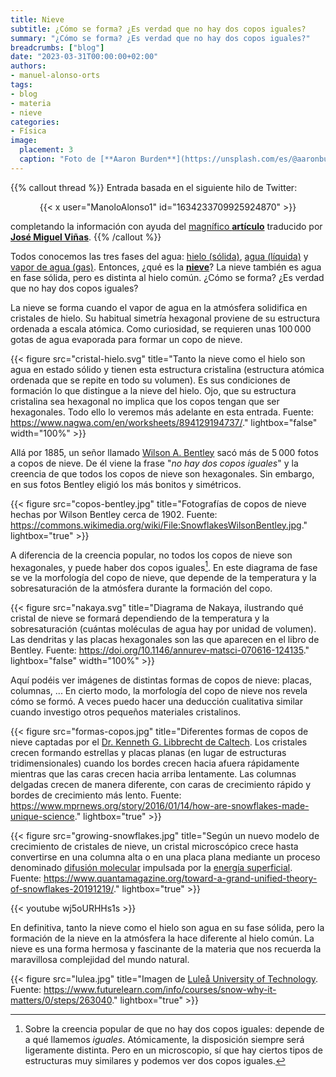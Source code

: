 ```yaml
---
title: Nieve
subtitle: ¿Cómo se forma? ¿Es verdad que no hay dos copos iguales?
summary: "¿Cómo se forma? ¿Es verdad que no hay dos copos iguales?"
breadcrumbs: ["blog"]
date: "2023-03-31T00:00:00+02:00"
authors:
- manuel-alonso-orts
tags:
- blog
- materia
- nieve
categories:
- Física
image:
  placement: 3
  caption: "Foto de [**Aaron Burden**](https://unsplash.com/es/@aaronburden) en [Unsplash](https://unsplash.com/es/fotos/5AiWn2U10cw)"
---
```


{{% callout thread %}}
Entrada basada en el siguiente hilo de Twitter:
<div align="center">
{{< x user="ManoloAlonso1" id="1634233709925924870" >}}
</div>

completando la información con ayuda del [magnífico **artículo**](https://www.divulgameteo.es/fotos/meteoroteca/Teoría-unificada-copos-nieve.pdf) traducido por [**José Miguel Viñas**](https://twitter.com/Divulgameteo).
{{% /callout %}}

Todos conocemos las tres fases del agua: [hielo (sólida)](https://es.wikipedia.org/wiki/Hielo), [agua (líquida)](https://es.wikipedia.org/wiki/Agua) y [vapor de agua (gas)](https://es.wikipedia.org/wiki/Vapor_de_agua). Entonces, ¿qué es la [**nieve**](https://es.wikipedia.org/wiki/Nieve)? La nieve también es agua en fase sólida, pero es distinta al hielo común. ¿Cómo se forma? ¿Es verdad que no hay dos copos iguales?

La nieve se forma cuando el vapor de agua en la atmósfera solidifica en cristales de hielo. Su habitual simetría hexagonal proviene de su estructura ordenada a escala atómica. Como curiosidad, se requieren unas 100&thinsp;000 gotas de agua evaporada para formar un copo de nieve.

{{< figure src="cristal-hielo.svg" title="Tanto la nieve como el hielo son agua en estado sólido y tienen esta estructura cristalina (estructura atómica ordenada que se repite en todo su volumen). Es sus condiciones de formación lo que distingue a la nieve del hielo. Ojo, que su estructura cristalina sea hexagonal no implica que los copos tengan que ser hexagonales. Todo ello lo veremos más adelante en esta entrada. Fuente: https://www.nagwa.com/en/worksheets/894129194737/." lightbox="false" width="100%" >}}

Allá por 1885, un señor llamado [Wilson A. Bentley](https://es.wikipedia.org/wiki/Wilson_Bentley) sacó más de 5&thinsp;000 fotos a copos de nieve. De él viene la frase "*no hay dos copos iguales*" y la creencia de que todos los copos de nieve son hexagonales. Sin embargo, en sus fotos Bentley eligió los más bonitos y simétricos.

{{< figure src="copos-bentley.jpg" title="Fotografías de copos de nieve hechas por Wilson Bentley cerca de 1902. Fuente: https://commons.wikimedia.org/wiki/File:SnowflakesWilsonBentley.jpg." lightbox="true" >}}

A diferencia de la creencia popular, no todos los copos de nieve son hexagonales, y puede haber dos copos iguales[^1]. En este diagrama de fase se ve la morfología del copo de nieve, que depende de la temperatura y la sobresaturación de la atmósfera durante la formación del copo.

[^1]: Sobre la creencia popular de que no hay dos copos iguales: depende de a qué llamemos *iguales*. Atómicamente, la disposición siempre será ligeramente distinta. Pero en un microscopio, sí que hay ciertos tipos de estructuras muy similares y podemos ver dos copos iguales.

{{< figure src="nakaya.svg" title="Diagrama de Nakaya, ilustrando qué cristal de nieve se formará dependiendo de la temperatura y la sobresaturación (cuántas moléculas de agua hay por unidad de volumen). Las dendritas y las placas hexagonales son las que aparecen en el libro de Bentley. Fuente: https://doi.org/10.1146/annurev-matsci-070616-124135." lightbox="false" width="100%" >}}

Aquí podéis ver imágenes de distintas formas de copos de nieve: placas, columnas, ... En cierto modo, la morfología del copo de nieve nos revela cómo se formó. A veces puedo hacer una deducción cualitativa similar cuando investigo otros pequeños materiales cristalinos.

{{< figure src="formas-copos.jpg" title="Diferentes formas de copos de nieve captadas por el [Dr. Kenneth G. Libbrecht de Caltech](https://www.its.caltech.edu/~atomic/). Los cristales crecen formando estrellas y placas planas (en lugar de estructuras tridimensionales) cuando los bordes crecen hacia afuera rápidamente mientras que las caras crecen hacia arriba lentamente. Las columnas delgadas crecen de manera diferente, con caras de crecimiento rápido y bordes de crecimiento más lento. Fuente: https://www.mprnews.org/story/2016/01/14/how-are-snowflakes-made-unique-science." lightbox="true" >}}

{{< figure src="growing-snowflakes.jpg" title="Según un nuevo modelo de crecimiento de cristales de nieve, un cristal microscópico crece hasta convertirse en una columna alta o en una placa plana mediante un proceso denominado [difusión molecular](https://es.wikipedia.org/wiki/Difusión_molecular) impulsada por la [energía superficial](https://es.wikipedia.org/wiki/Energía_superficial). Fuente: https://www.quantamagazine.org/toward-a-grand-unified-theory-of-snowflakes-20191219/." lightbox="true" >}}

{{< youtube wj5oURHHs1s >}}

En definitiva, tanto la nieve como el hielo son agua en su fase sólida, pero la formación de la nieve en la atmósfera la hace diferente al hielo común. La nieve es una forma hermosa y fascinante de la materia que nos recuerda la maravillosa complejidad del mundo natural.

{{< figure src="lulea.jpg" title="Imagen de [Luleå University of Technology](https://www.ltu.se/?l=en). Fuente: https://www.futurelearn.com/info/courses/snow-why-it-matters/0/steps/263040." lightbox="true" >}}